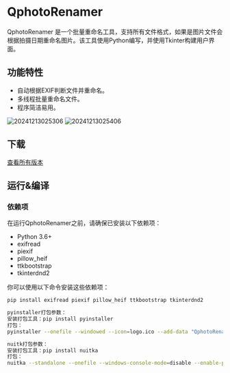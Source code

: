 # QphotoRenamer

QphotoRenamer 是一个批量重命名工具，支持所有文件格式，如果是图片文件会根据拍摄日期重命名图片。该工具使用Python编写，并使用Tkinter构建用户界面。

## 功能特性

- 自动根据EXIF判断文件并重命名。
- 多线程批量重命名文件。
- 程序简洁易用。

![20241213025306](https://github.com/user-attachments/assets/8c82573c-7f1f-498f-a439-8f01399ca3f8)
![20241213025406](https://github.com/user-attachments/assets/4645554b-8258-4663-9788-2531c7f8ecdf)

## 下载
[查看所有版本](https://github.com/Qwejay/QphotoRenamer/releases)

## 运行&编译
### 依赖项

在运行QphotoRenamer之前，请确保已安装以下依赖项：

- Python 3.6+
- exifread
- piexif
- pillow_heif
- ttkbootstrap
- tkinterdnd2

你可以使用以下命令安装这些依赖项：

```bash
pip install exifread piexif pillow_heif ttkbootstrap tkinterdnd2

pyinstaller打包参数：
安装打包工具：pip install pyinstaller
打包：
pyinstaller --onefile --windowed --icon=logo.ico --add-data "QphotoRenamer.ini;." --add-data "logo.ico;." --add-data "tkdnd;tkdnd" QphotoRenamer.py

nuitk打包参数：
安装打包工具：pip install nuitka
打包：
nuitka --standalone --onefile --windows-console-mode=disable --enable-plugin=tk-inter --include-package=exifread --include-package=piexif --include-package=pillow_heif --include-package=ttkbootstrap --include-package=tkinterdnd2 --include-data-file=QphotoRenamer.ini=QphotoRenamer.ini --include-data-file=logo.ico=logo.ico --windows-icon-from-ico=logo.ico QphotoRenamer.py
